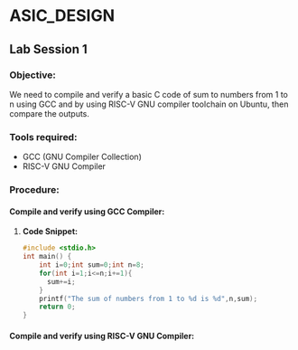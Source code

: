 # ASIC_DESIGN

## Lab Session 1

### Objective:
We need to compile and verify a basic C code of sum to numbers from 1 to n using GCC and by using RISC-V GNU compiler toolchain on Ubuntu, then compare the outputs.

### Tools required:
- GCC (GNU Compiler Collection)
- RISC-V GNU Compiler

### Procedure:

#### Compile and verify using GCC Compiler:
1. **Code Snippet:**

    ```c
    #include <stdio.h>
    int main() {
        int i=0;int sum=0;int n=8;
        for(int i=1;i<=n;i+=1){
          sum+=i;
        }
        printf("The sum of numbers from 1 to %d is %d",n,sum);
        return 0;
    }
    ```

#### Compile and verify using RISC-V GNU Compiler:
